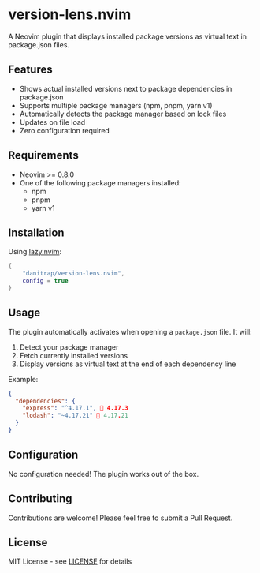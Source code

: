# version-lens.nvim

A Neovim plugin that displays installed package versions as virtual text in package.json files.

## Features

- Shows actual installed versions next to package dependencies in package.json
- Supports multiple package managers (npm, pnpm, yarn v1)
- Automatically detects the package manager based on lock files
- Updates on file load
- Zero configuration required

## Requirements

- Neovim >= 0.8.0
- One of the following package managers installed:
  - npm
  - pnpm
  - yarn v1

## Installation

Using [lazy.nvim](https://github.com/folke/lazy.nvim):

```lua
{
    "danitrap/version-lens.nvim",
    config = true
}
```

## Usage

The plugin automatically activates when opening a `package.json` file. It will:

1. Detect your package manager
2. Fetch currently installed versions
3. Display versions as virtual text at the end of each dependency line

Example:

```json
{
  "dependencies": {
    "express": "^4.17.1",  4.17.3
    "lodash": "~4.17.21"  4.17.21
  }
}
```

## Configuration

No configuration needed! The plugin works out of the box.

## Contributing

Contributions are welcome! Please feel free to submit a Pull Request.

## License

MIT License - see [LICENSE](LICENSE) for details
